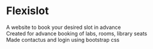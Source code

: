 # Flexislot
A website to book your desired slot in advance<br>
Created for advance booking of labs, rooms, library seats<br>
Made contactus and login using bootstrap css 
